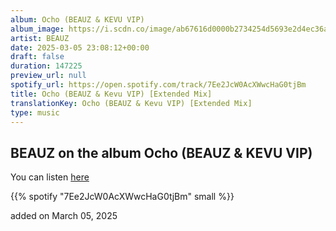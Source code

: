 ```yaml
---
album: Ocho (BEAUZ & KEVU VIP)
album_image: https://i.scdn.co/image/ab67616d0000b2734254d5693e2d4ec36a09f0ff
artist: BEAUZ
date: 2025-03-05 23:08:12+00:00
draft: false
duration: 147225
preview_url: null
spotify_url: https://open.spotify.com/track/7Ee2JcW0AcXWwcHaG0tjBm
title: Ocho (BEAUZ & Kevu VIP) [Extended Mix]
translationKey: Ocho (BEAUZ & Kevu VIP) [Extended Mix]
type: music
---
```


## BEAUZ on the album Ocho (BEAUZ & KEVU VIP)

You can listen [here](https://open.spotify.com/track/7Ee2JcW0AcXWwcHaG0tjBm)

{{% spotify "7Ee2JcW0AcXWwcHaG0tjBm" small %}}

added on March 05, 2025